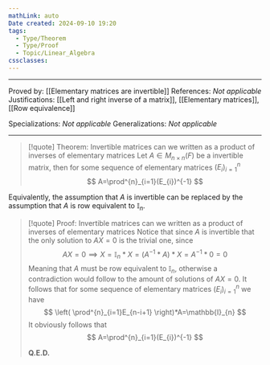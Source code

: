 ```yaml
---
mathLink: auto
Date created: 2024-09-10 19:20
tags:
  - Type/Theorem
  - Type/Proof
  - Topic/Linear_Algebra
cssclasses:
---
```


---

Proved by: [[Elementary matrices are invertible]]
References: _Not applicable_
Justifications: [[Left and right inverse of a matrix]], [[Elementary matrices]], [[Row equivalence]]  

Specializations: _Not applicable_
Generalizations: _Not applicable_

---

> [!quote] Theorem: Invertible matrices can we written as a product of inverses of elementary matrices
> Let $A\in M_{n\times n}(F)$ be a invertible matrix, then for some sequence of elementary matrices $(E_{i})^{n}_{i=1}$ $$ A=\prod^{n}_{i=1}(E_{i})^{-1} $$

Equivalently, the assumption that $A$ is invertible can be replaced by the assumption that $A$ is row equivalent to $\mathbb{I}_{n}$.

>[!quote] Proof: Invertible matrices can we written as a product of inverses of elementary matrices
>Notice that since $A$ is invertible that the only solution to $AX=0$ is the trivial one, since $$ AX=0 \implies X=\mathbb{I}_{n}*X=(A^{-1}*A)*X=A^{-1}*0=0$$Meaning that $A$ must be row equivalent to $\mathbb{I}_{n}$, otherwise a contradiction would follow to the amount of solutions of $AX=0$. It follows that for some sequence of elementary matrices $(E_{i})^{n}_{i=1}$ we have $$ \left( \prod^{n}_{i=1}E_{n-i+1} \right)*A=\mathbb{I}_{n} $$It obviously follows that $$ A=\prod^{n}_{i=1}(E_{i})^{-1} $$
>
>**Q.E.D.**
